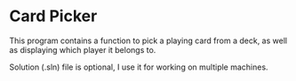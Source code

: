 # Card Picker
This program contains a function to pick a playing card from a deck, as well as displaying which player it belongs to.

Solution (.sln) file is optional, I use it for working on multiple machines.

